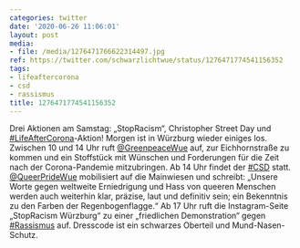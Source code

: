 ```yaml
---
categories: twitter
date: '2020-06-26 11:06:01'
layout: post
media:
- file: /media/1276471766622314497.jpg
ref: https://twitter.com/schwarzlichtwue/status/1276471774541156352
tags:
- lifeaftercorona
- csd
- rassismus
title: 1276471774541156352
---
```

Drei Aktionen am Samstag: „StopRacism“, Christopher Street Day und [#LifeAfterCorona](/t/lifeaftercorona)-Aktion! 
Morgen ist in Würzburg wieder einiges los. Zwischen 10 und 14 Uhr ruft [@GreenpeaceWue](https://twitter.com/GreenpeaceWue) auf, zur Eichhornstraße zu kommen und ein Stoffstück mit Wünschen und Forderungen für die Zeit nach der Corona-Pandemie mitzubringen.
Ab 14 Uhr findet der [#CSD](/t/csd) statt. [@QueerPrideWue](https://twitter.com/QueerPrideWue) mobilisiert auf die Mainwiesen und schreibt: „Unsere Worte gegen weltweite Erniedrigung und Hass von queeren Menschen werden auch weiterhin klar, präzise, laut und definitiv sein; ein Bekenntnis zu den Farben der Regenbogenflagge.“
Ab 17 Uhr ruft die Instagram-Seite „StopRacism Würzburg“ zu einer „friedlichen Demonstration“ gegen [#Rassismus](/t/rassismus) auf. Dresscode ist ein schwarzes Oberteil und Mund-Nasen-Schutz.